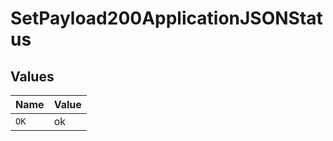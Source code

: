 # SetPayload200ApplicationJSONStatus


## Values

| Name  | Value |
| ----- | ----- |
| `OK`  | ok    |